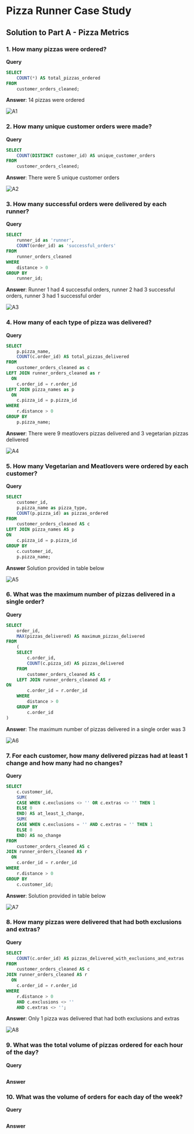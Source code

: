 # Pizza Runner Case Study

## Solution to Part A - Pizza Metrics

### 1. How many pizzas were ordered?
**Query**
````sql
SELECT
	COUNT(*) AS total_pizzas_ordered
FROM
	customer_orders_cleaned;
````
**Answer**: 14 pizzas were ordered

![A1](https://github.com/NihalSidhu/Data-with-Danny-SQL-Challenge/assets/111151666/492f9ff5-26e2-4ca5-bc18-f2be9e67ae36)

### 2. How many unique customer orders were made?
**Query**
````sql
SELECT
	COUNT(DISTINCT customer_id) AS unique_customer_orders
FROM
	customer_orders_cleaned;
````
**Answer**: There were 5 unique customer orders

![A2](https://github.com/NihalSidhu/Data-with-Danny-SQL-Challenge/assets/111151666/b5b0d76e-e925-498a-92ca-b42135e51930)

### 3. How many successful orders were delivered by each runner?
**Query**
````sql
SELECT
	runner_id as 'runner',
	COUNT(order_id) as 'successful_orders'
FROM
	runner_orders_cleaned
WHERE
	distance > 0
GROUP BY
	runner_id;
````
**Answer**: Runner 1 had 4 successful orders, runner 2 had 3 successful orders, runner 3 had 1 successful order

![A3](https://github.com/NihalSidhu/Data-with-Danny-SQL-Challenge/assets/111151666/2e9cbadc-43ca-44ba-ab18-0ddc1512d3a9)

### 4. How many of each type of pizza was delivered?
**Query**
````sql
SELECT
	p.pizza_name,
	COUNT(c.order_id) AS total_pizzas_delivered
FROM
	customer_orders_cleaned as c
LEFT JOIN runner_orders_cleaned as r
  ON
	c.order_id = r.order_id
LEFT JOIN pizza_names as p
  ON
	c.pizza_id = p.pizza_id
WHERE
	r.distance > 0
GROUP BY
	p.pizza_name;
````
**Answer**: There were 9 meatlovers pizzas delivered and 3 vegetarian pizzas delivered

![A4](https://github.com/NihalSidhu/Data-with-Danny-SQL-Challenge/assets/111151666/9542952f-ea50-4b66-8a79-373c51e69ff4)

### 5. How many Vegetarian and Meatlovers were ordered by each customer?
**Query**
````sql
SELECT
	customer_id,
	p.pizza_name as pizza_type,
	COUNT(p.pizza_id) as pizzas_ordered
FROM
	customer_orders_cleaned AS c
LEFT JOIN pizza_names AS p
ON
	c.pizza_id = p.pizza_id
GROUP BY
	c.customer_id,
	p.pizza_name;
````
**Answer** Solution provided in table below

![A5](https://github.com/NihalSidhu/Data-with-Danny-SQL-Challenge/assets/111151666/df7060d1-c720-4c6a-b8c6-e63bd00943f8)

### 6. What was the maximum number of pizzas delivered in a single order?
**Query**
````sql
SELECT
	order_id,
	MAX(pizzas_delivered) AS maximum_pizzas_delivered
FROM
	(
	SELECT
		c.order_id,
		COUNT(c.pizza_id) AS pizzas_delivered
	FROM
		customer_orders_cleaned AS c
	LEFT JOIN runner_orders_cleaned AS r
ON
		c.order_id = r.order_id
	WHERE
		distance > 0
	GROUP BY
		c.order_id
)
````
**Answer**: The maximum number of pizzas delivered in a single order was 3

![A6](https://github.com/NihalSidhu/Data-with-Danny-SQL-Challenge/assets/111151666/bd25d655-4cb8-4111-a435-66aeb802396a)

### 7. For each customer, how many delivered pizzas had at least 1 change and how many had no changes?
**Query**
````sql
SELECT
	c.customer_id,
	SUM(
    CASE WHEN c.exclusions <> '' OR c.extras <> '' THEN 1
    ELSE 0
    END) AS at_least_1_change,
	SUM(
    CASE WHEN c.exclusions = '' AND c.extras = '' THEN 1 
    ELSE 0
    END) AS no_change
FROM
	customer_orders_cleaned AS c
JOIN runner_orders_cleaned AS r
  ON
	c.order_id = r.order_id
WHERE
	r.distance > 0
GROUP BY
	c.customer_id;
````
**Answer**: Solution provided in table below

![A7](https://github.com/NihalSidhu/Data-with-Danny-SQL-Challenge/assets/111151666/8bdbdef1-5d94-49de-92af-828b9fa85dc7)

### 8. How many pizzas were delivered that had both exclusions and extras?
**Query**
````sql
SELECT
	COUNT(c.order_id) AS pizzas_delivered_with_exclusions_and_extras
FROM
	customer_orders_cleaned AS c
JOIN runner_orders_cleaned AS r
  ON
	c.order_id = r.order_id
WHERE
	r.distance > 0
	AND c.exclusions <> ''
	AND c.extras <> '';
````
**Answer**: Only 1 pizza was delivered that had both exclusions and extras

![A8](https://github.com/NihalSidhu/Data-with-Danny-SQL-Challenge/assets/111151666/fe356649-4409-4896-9f98-6514961e28d4)

### 9. What was the total volume of pizzas ordered for each hour of the day?
**Query**
````sql

````
**Answer**

### 10. What was the volume of orders for each day of the week?
**Query**
````sql

````
**Answer**
